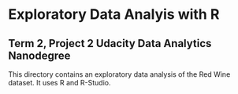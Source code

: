 # Exploratory Data Analyis with R
## Term 2, Project 2 Udacity Data Analytics Nanodegree

This directory contains an exploratory data analysis of the Red Wine dataset. It
uses R and R-Studio.
